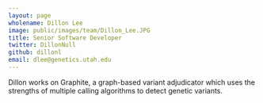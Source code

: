 ```yaml
---
layout: page
wholename: Dillon Lee
image: public/images/team/Dillon_Lee.JPG
title: Senior Software Developer
twitter: DillonNull
github: dillonl
email: dlee@genetics.utah.edu
---
```


Dillon works on Graphite, a graph-based variant adjudicator which uses the strengths of multiple calling algorithms to detect genetic variants.
